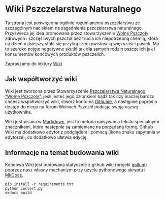 
# Wiki Pszczelarstwa Naturalnego

Ta strona jest poświęcona ogólnie rozumianemu pszczelarstwu ze szczególnym naciskiem na zagadnienia pszczelarstwa naturalnego. Przyświeca jej idea promowana przez stowarzyszenie [Wolne Pszczoły](http://wolnepszczoly.org) zdrowych i szczęśliwych pszczół bez trucia ich niepotrzebną chemią, która na dzień dzisiejszy stała się przykrą rzeczywistością większości pasiek. Ma to szeroko pojęte negatywne skutki tak dla samych rodzin pszczelich jak i konsumentów końcowych produktów pszczelich.

Zapraszamy do lektury [Wiki](https://github.com/wolnepszczoly/wikipn/wiki)

## Jak współtworzyć wiki

Wiki jest tworzona przez Stowarzyszenie [Pszczelarstwa Naturalnego "Wolne Pszczoły"](http://wolnepszczoly.org), jeśli jesteś jego członkiem bądź tak czy inaczej bardzo chcesz współtworzyć wiki, stwórz konto na [Githubie](https://github.com), a następnie poproś o dostęp do niego na forum Wolnych Pszczół podając swoją nazwę użytkownika.

Wiki jest pisana w [Markdown](https://pl.wikipedia.org/wiki/Markdown), jest to metoda opisywania tekstu specjalnymi znacznikami, które następnie są zamieniane na porządaną formę. Github Wiki ma dodatkowo edytor z podglądem i pomocą (ikona znaku zapytania w edytorze), co dodatkowo ułatwia edycję.

## Informacje na temat budowania wiki

Końcowa Wiki jest budowana statycznie z github wiki (projekt [gollum](https://github.com/gollum/gollum/wiki)) poprzez nasz własny mechanizm przy użyciu pythonowego skryptu i [MkDocs](http://www.mkdocs.org/).

```
pip install -r requirements.txt
python convert.py
mkdocs build
```
